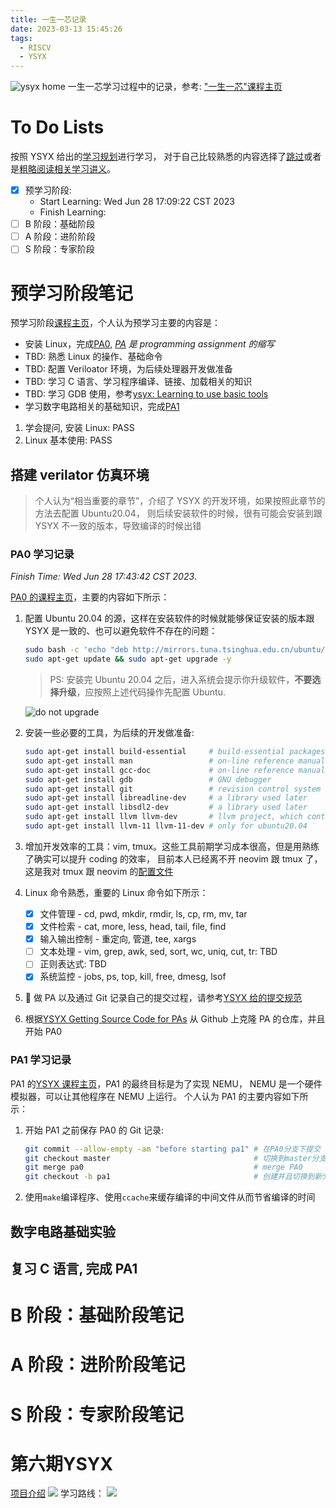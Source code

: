 ```yaml
---
title: 一生一芯记录
date: 2023-03-13 15:45:26
tags:
  - RISCV
  - YSYX
---
```


![ysyx home](https://s2.loli.net/2023/03/13/UyC3hr8zgHu4jLS.png)
一生一芯学习过程中的记录，参考: ["一生一芯"课程主页](https://ysyx.oscc.cc/docs/)

<!--more-->

# To Do Lists

按照 YSYX 给出的[学习规划](https://ysyx.oscc.cc/docs/schedule-origin.html)进行学习，
对于自己比较熟悉的内容选择了<u>跳过</u>或者是<u>粗略阅读相关学习讲义</u>。

- [x] 预学习阶段:
  - Start Learning: Wed Jun 28 17:09:22 CST 2023
  - Finish Learning:
- [ ] B 阶段：基础阶段
- [ ] A 阶段：进阶阶段
- [ ] S 阶段：专家阶段

# 预学习阶段笔记

预学习阶段[课程主页](https://ysyx.oscc.cc/docs/prestudy/prestudy.html)，个人认为预学习主要的内容是：

- 安装 Linux，完成[PA0](https://ysyx.oscc.cc/docs/ics-pa/PA0.html), _[PA](https://ysyx.oscc.cc/docs/ics-pa/)
  是 programming assignment 的缩写_
- TBD: 熟悉 Linux 的操作、基础命令
- TBD: 配置 Veriloator 环境，为后续处理器开发做准备
- TBD: 学习 C 语言、学习程序编译、链接、加载相关的知识
- TBD: 学习 GDB 使用，参考[ysyx: Learning to use basic tools](https://ysyx.oscc.cc/docs/ics-pa/0.5.html#learning-to-use-basic-tools)
- 学习数字电路相关的基础知识，完成[PA1](https://ysyx.oscc.cc/docs/ics-pa/PA1.html)

1. 学会提问, 安装 Linux: PASS
2. Linux 基本使用: PASS

## 搭建 verilator 仿真环境

> 个人认为“相当重要的章节”，介绍了 YSYX 的开发环境，如果按照此章节的方法去配置 Ubuntu20.04，
> 则后续安装软件的时候，很有可能会安装到跟 YSYX 不一致的版本，导致编译的时候出错

### PA0 学习记录

_Finish Time: Wed Jun 28 17:43:42 CST 2023_.

[PA0 的课程主页](https://ysyx.oscc.cc/docs/ics-pa/PA0.html)，主要的内容如下所示：

1. 配置 Ubuntu 20.04 的源，这样在安装软件的时候就能够保证安装的版本跟 YSYX 是一致的、也可以避免软件不存在的问题：

   ```bash
   sudo bash -c 'echo "deb http://mirrors.tuna.tsinghua.edu.cn/ubuntu/ jammy main restricted universe multiverse" > /etc/apt/sources.list'
   sudo apt-get update && sudo apt-get upgrade -y
   ```

   > PS: 安装完 Ubuntu 20.04 之后，进入系统会提示你升级软件，**不要选择升级**，应按照上述代码操作先配置 Ubuntu.

   ![do not upgrade](https://s2.loli.net/2023/06/28/lEVp8fSn2dsxYyz.png)

2. 安装一些必要的工具，为后续的开发做准备:
   ```bash
   sudo apt-get install build-essential     # build-essential packages, include binary utilities, gcc, make, and so on
   sudo apt-get install man                 # on-line reference manual
   sudo apt-get install gcc-doc             # on-line reference manual for gcc
   sudo apt-get install gdb                 # GNU debugger
   sudo apt-get install git                 # revision control system
   sudo apt-get install libreadline-dev     # a library used later
   sudo apt-get install libsdl2-dev         # a library used later
   sudo apt-get install llvm llvm-dev       # llvm project, which contains libraries used later
   sudo apt-get install llvm-11 llvm-11-dev # only for ubuntu20.04
   ```
3. 增加开发效率的工具：vim, tmux。这些工具前期学习成本很高，但是用熟练了确实可以提升 coding 的效率，
   目前本人已经离不开 neovim 跟 tmux 了，这是我对 tmux 跟 neovim 的[配置文件](https://github.com/timemeansalot/env_config)
4. Linux 命令熟悉，重要的 Linux 命令如下所示：
   - [x] 文件管理 - cd, pwd, mkdir, rmdir, ls, cp, rm, mv, tar
   - [x] 文件检索 - cat, more, less, head, tail, file, find
   - [x] 输入输出控制 - 重定向, 管道, tee, xargs
   - [ ] 文本处理 - vim, grep, awk, sed, sort, wc, uniq, cut, tr: TBD
   - [ ] 正则表达式: TBD
   - [x] 系统监控 - jobs, ps, top, kill, free, dmesg, lsof
5. 🌟 做 PA 以及通过 Git 记录自己的提交过程，请参考[YSYX 给的提交规范](https://ysyx.oscc.cc/docs/ics-pa/0.6.html)

6. 根据[YSYX Getting Source Code for PAs](https://ysyx.oscc.cc/docs/ics-pa/0.6.html#getting-source-code)
   从 Github 上克隆 PA 的仓库，并且开始 PA0

### PA1 学习记录

PA1 的[YSYX 课程主页](https://ysyx.oscc.cc/docs/ics-pa/PA1.html)，PA1 的最终目标是为了实现 NEMU，
NEMU 是一个硬件模拟器，可以让其他程序在 NEMU 上运行。
个人认为 PA1 的主要内容如下所示：

1. 开始 PA1 之前保存 PA0 的 Git 记录:
   ```bash
   git commit --allow-empty -am "before starting pa1" # 在PA0分支下提交
   git checkout master                                # 切换到master分支
   git merge pa0                                      # merge PA0
   git checkout -b pa1                                # 创建并且切换到新分支PA1
   ```
2. 使用`make`编译程序、使用`ccache`来缓存编译的中间文件从而节省编译的时间

## 数字电路基础实验

## 复习 C 语言, 完成 PA1

# B 阶段：基础阶段笔记

# A 阶段：进阶阶段笔记

# S 阶段：专家阶段笔记


# 第六期YSYX 

[项目介绍](https://ysyx.oscc.cc/project/project-intro.html#%E9%A1%B9%E7%9B%AE%E4%BA%AE%E7%82%B9)
![](https://ysyx.oscc.cc/res/images/project-intro-total-2.jpg)
学习路线：
![](https://ysyx.oscc.cc/res/images/project-intro-route.jpg)
